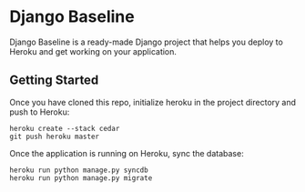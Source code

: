 Django Baseline
===============

Django Baseline is a ready-made Django project that helps you deploy to Heroku and get working on your application.

Getting Started
---------------

Once you have cloned this repo, initialize heroku in the project directory and push to Heroku:

```
heroku create --stack cedar
git push heroku master
```

Once the application is running on Heroku, sync the database:

```
heroku run python manage.py syncdb
heroku run python manage.py migrate
```
